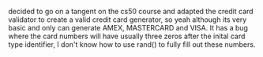  decided to go on a tangent on the cs50 course and adapted the credit card validator to create a valid credit card generator, so yeah although its very basic and only can generate AMEX, MASTERCARD and VISA. It has a bug where the card numbers will have usually three zeros after the inital card type identifier, I don't know how to use rand() to fully fill out these numbers.
